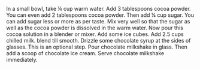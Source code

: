 In a small bowl, take ¼ cup warm water.
Add 3 tablespoons cocoa powder. You can even add 2 tablespoons cocoa powder.
Then add ¼ cup sugar. You can add sugar less or more as per taste.
 Mix very well so that the sugar as well as the cocoa powder is dissolved in the warm water.
  Now pour this cocoa solution in a blender or mixer.
 Add some ice cubes.
 Add 2.5 cups chilled milk.
blend till smooth.
Drizzle some chocolate syrup at the sides of glasses. This is an optional step.
Pour chocolate milkshake in glass.
Then add a scoop of chocolate ice cream. 
Serve chocolate milkshake immediately.